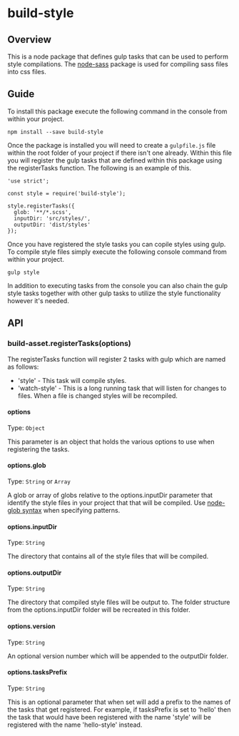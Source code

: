 # build-style

## Overview
This is a node package that defines gulp tasks that can be used to perform style compilations.
The [node-sass](https://www.npmjs.com/package/node-sass) package is used for compiling sass files into css files.

## Guide

To install this package execute the following command in the console from within your project.

```
npm install --save build-style
```

Once the package is installed you will need to create a `gulpfile.js` file within the root folder of your project if there isn't one already.
Within this file you will register the gulp tasks that are defined within this package using the registerTasks function.  The following is an example of this.

```
'use strict';

const style = require('build-style');

style.registerTasks({
  glob: '**/*.scss',
  inputDir: 'src/styles/',
  outputDir: 'dist/styles'
});
```

Once you have registered the style tasks you can copile styles using gulp.
To compile style files simply execute the following console command from within your project.

```
gulp style
```

In addition to executing tasks from the console you can also chain the gulp style tasks together with other gulp tasks to utilize the style functionality however it's needed.

## API

### build-asset.registerTasks(options)

The registerTasks function will register 2 tasks with gulp which are named as follows:

- 'style' - This task will compile styles.
- 'watch-style' - This is a long running task that will listen for changes to files.  When a file is changed styles will be recompiled.

#### options

Type: `Object`

This parameter is an object that holds the various options to use when registering the tasks.

#### options.glob

Type: `String` or `Array`

A glob or array of globs relative to the options.inputDir parameter that identify the style files in your project that that will be compiled. 
Use [node-glob syntax](https://github.com/isaacs/node-glob) when specifying patterns.

#### options.inputDir

Type: `String`

The directory that contains all of the style files that will be compiled.

#### options.outputDir

Type: `String`

The directory that compiled style files will be output to.  The folder structure from the options.inputDir folder will be recreated in this folder.

#### options.version

Type: `String`

An optional version number which will be appended to the outputDir folder.

#### options.tasksPrefix

Type: `String`

This is an optional parameter that when set will add a prefix to the names of the tasks that get registered. For example, if tasksPrefix is set to 'hello' then the task that would have been registered with the name 'style' will be registered with the name 'hello-style' instead.
